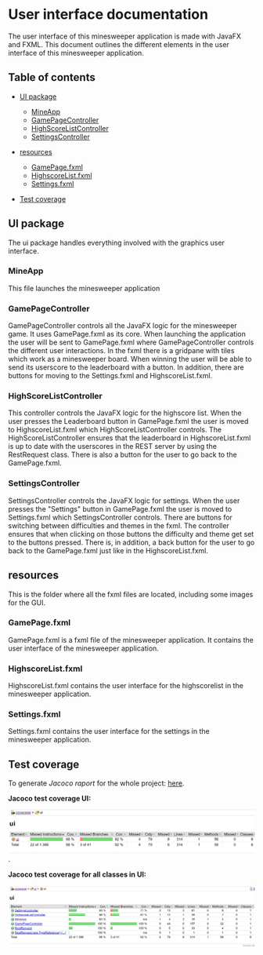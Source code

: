# User interface documentation

The user interface of this minesweeper application is made with JavaFX and FXML. This
document outlines the different elements in the user interface of this minesweeper application.

## Table of contents

- [UI package](#ui-package)
  - [MineApp](#mineapp)
  - [GamePageController](#gamepagecontroller)
  - [HighScoreListController](#highscorelistcontroller)
  - [SettingsController](#settingscontroller)
- [resources](#resources)

  - [GamePage.fxml](#gamepagefxml)
  - [HighscoreList.fxml](#highscorelistfxml)
  - [Settings.fxml](#settingsfxml)

- [Test coverage](#test-coverage)

## UI package

The ui package handles everything involved with the graphics user interface.

### MineApp

This file launches the minesweeper application

### GamePageController

GamePageController controls all the JavaFX logic for the minesweeper game. It uses GamePage.fxml as its core. When launching the application the user will be sent to GamePage.fxml where GamePageController controls the different user interactions. In the fxml there is a gridpane with tiles which work as a minesweeper board. When winning the user will be able to send its userscore to the leaderboard with a button. In addition, there are buttons for moving to the Settings.fxml and HighscoreList.fxml.

### HighScoreListController

This controller controls the JavaFX logic for the highscore list. When the user presses the Leaderboard button in GamePage.fxml the user is moved to HighscoreList.fxml which HighScoreListController controls. The HighScoreListController ensures that the leaderboard in HighscoreList.fxml is up to date with the userscores in the REST server by using the RestRequest class. There is also a button for the user to go back to the GamePage.fxml.

### SettingsController

SettingsController controls the JavaFX logic for settings. When the user presses the "Settings" button in GamePage.fxml the user is moved to Settings.fxml which SettingsController controls. There are buttons for switching between difficulties and themes in the fxml. The controller ensures that when clicking on those buttons the difficulty and theme get set to the buttons pressed. There is, in addition, a back button for the user to go back to the GamePage.fxml just like in the HighscoreList.fxml.

## resources

This is the folder where all the fxml files are located, including some images for the GUI.

### GamePage.fxml

GamePage.fxml is a fxml file of the minesweeper application. It contains the user interface of the minesweeper application.

### HighscoreList.fxml

HighscoreList.fxml contains the user interface for the highscorelist in the minesweeper application.

### Settings.fxml

Settings.fxml contains the user interface for the settings in the minesweeper application.

## Test coverage

To generate _Jacoco raport_ for the whole project: [here](../coverage/README.md#generate-coverage-raport-🧪).

**Jacoco test coverage UI:**

![ui report](../../pictures/jacoco_reports/ui-report.jpg).

**Jacoco test coverage for all classes in UI:**

![ui report classes](../../pictures/jacoco_reports/ui-report-classes.jpg)
